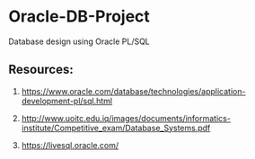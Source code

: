 # Oracle-DB-Project
Database design using Oracle PL/SQL



## Resources: 
1. https://www.oracle.com/database/technologies/application-development-pl/sql.html

2. http://www.uoitc.edu.iq/images/documents/informatics-institute/Competitive_exam/Database_Systems.pdf

3. https://livesql.oracle.com/
